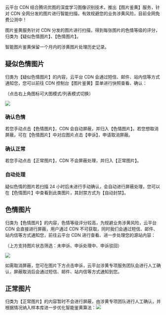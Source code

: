 云平台 CDN 结合腾讯优图的深度学习图像识别技术，推出【图片鉴黄】服务，针对 CDN 全网分发的图片进行智能扫描，有效规避您的业务涉黄风险，目前全网免费公测中！

图片鉴黄服务针对 CDN 分发的图片进行扫描，得到每张图片的色情等级的评分，归类为【疑似色情图片】、【色情图片】。

智能图片鉴黄保留一个月内的涉黄图片处理历史记录。

## 疑似色情图片

归类为【疑似色情图片】的内容，云平台 CDN 会通过短信、邮件、站内信等方式通知您，您可以前往 CDN 控制台【图片鉴黄】菜单进行快照查看、确认：

（点击右上角图标可大图模式/列表模式切换）

![](http://imgcache.tce.fsphere.cn/image/mc.qcloudimg.com/static/img/5f286c5eb809c71cf5f1797a1cd9426e/yellow-01.png)

### 确认色情

若您手动点击【色情图片】，CDN 会自动屏蔽，并归入【色情图片】。若您想取消屏蔽，可在【色情图片】中对应图片点击【申诉】，申请取消屏蔽。

### 确认正常

若您手动点击【正常图片】，CDN 不会屏蔽处理，并归入【正常图片】。

### 自动处理

疑似色情的图片若扫描 24 小时后未进行手动确认，会自动进行屏蔽处理，您可以在【色情图片】中查看到此类图片，其封禁方式为【自动封禁】。

## 色情图片

归类为【色情图片】的内容，色情等级评分较高，为规避业务涉黄风险，云平台 CDN 会直接进行屏蔽，用户通过 CDN 不可获取，同时我们会通过短信、邮件、站内信等方式通知您，前往云平台 CDN 进行查看、进一步处理您的源站内容：

（上方支持图片状态筛选：未申诉、申诉处理中、申诉驳回）

![](http://imgcache.tce.fsphere.cn/image/mc.qcloudimg.com/static/img/5c86ae1713b239e8d3c27043f9213ba9/yellow-02.png)

如需取消屏蔽，您可在图片下方点击申诉，云平台涉黄专项服务团队会进行人工确认，屏蔽取消后会通过短信、邮件、站内信等方式通知到您。

## 正常图片

归类为【正常图片】的内容暂时不会进行屏蔽，由涉黄专项团队进行人工确认，并根据情况纳入样本库进一步优化智能鉴黄算法：![](http://imgcache.tce.fsphere.cn/image/mc.qcloudimg.com/static/img/30f90e93473edf1e78c0c9dc6828c85f/yellow-03.png)